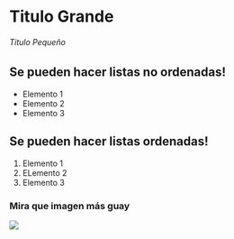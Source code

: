 # Titulo Grande
###### Titulo Pequeño
## Se pueden hacer listas no ordenadas!
* Elemento 1
* Elemento 2
* Elemento 3
## Se pueden hacer listas ordenadas!
1. Elemento 1
2. ELemento 2
3. Elemento 3
### Mira que imagen más guay
![](https://imagenes.elpais.com/resizer/7h3tfk0DLAi5j265h4va_fCK1Yc=/980x0/arc-anglerfish-eu-central-1-prod-prisa.s3.amazonaws.com/public/ZQLGLQKZJMFWAWTIUQ7PAS3AWY.jpg)
